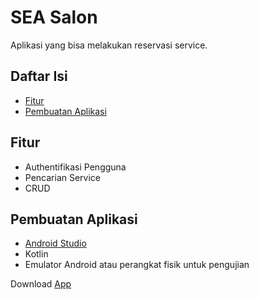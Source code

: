 # SEA Salon

Aplikasi yang bisa melakukan reservasi service.

## Daftar Isi
- [Fitur](#fitur)
- [Pembuatan Aplikasi](#pembuatanaplikasi)

## Fitur
- Authentifikasi Pengguna
- Pencarian Service
- CRUD

## Pembuatan Aplikasi
- [Android Studio](https://developer.android.com/studio)
- Kotlin
- Emulator Android atau perangkat fisik untuk pengujian

Download [App](https://github.com/ardhaniahlan/app-seasalon-compfestid/blob/app-seasalon/app-debug.apk)

